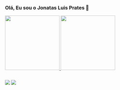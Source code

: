 ### Olá, Eu sou o Jonatas Luis Prates 👋

<!--
**jonatasprates/jonatasprates** is a ✨ _special_ ✨ repository because its `README.md` (this file) appears on your GitHub profile.

Here are some ideas to get you started:

- 🔭 I’m currently working on ...
- 🌱 I’m currently learning ...
- 👯 I’m looking to collaborate on ...
- 🤔 I’m looking for help with ...
- 💬 Ask me about ...
- 📫 How to reach me: ...
- 😄 Pronouns: ...
- ⚡ Fun fact: ...
-->

<div>
  <a href="https://github.com/jonatasprates">
  <img height="180em" src="https://github-readme-stats.vercel.app/api?username=jonatasprates&show_icons=true&theme=gotham&include_all_commits=true&count_private=true"/>
  <img height="180em" src="https://github-readme-stats.vercel.app/api/top-langs/?username=jonatasprates&layout=compact&langs_count=16&theme=gotham"/>
<div>

  ##
  
  <div>
  <a href="https://www.linkedin.com/in/jonatasluisprates/" target="_blank"><img src="https://img.shields.io/badge/-LinkedIn-%230077B5?style=for-the-badge&logo=linkedin&logoColor=white" target="_blank"></a>
  <a href="https://www.youtube.com/escolatibr" target="_blank"><img src="https://img.shields.io/badge/-Youtube-%23333?style=for-the-badge&logo=youtube&logoColor=white" target="_blank"></a>
</div>
